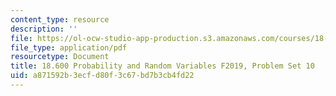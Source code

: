 ```yaml
---
content_type: resource
description: ''
file: https://ol-ocw-studio-app-production.s3.amazonaws.com/courses/18-600-probability-and-random-variables-fall-2019/a871592b3ecfd80f3c67bd7b3cb4fd22_MIT18_600F19_Pset10.pdf
file_type: application/pdf
resourcetype: Document
title: 18.600 Probability and Random Variables F2019, Problem Set 10
uid: a871592b-3ecf-d80f-3c67-bd7b3cb4fd22
---
```

